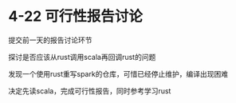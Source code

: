 # 4-22 可行性报告讨论

提交前一天的报告讨论环节

探讨是否应该从rust调用scala再回调rust的问题

发现一个使用rust重写spark的仓库，可惜已经停止维护，编译出现困难

决定先读scala，完成可行性报告，同时参考学习rust